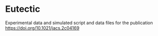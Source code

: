 # Eutectic

Experimental data and simulated script and data files for the publication https://doi.org/10.1021/jacs.2c04169
